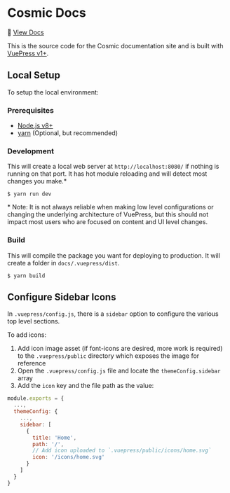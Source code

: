 # Cosmic Docs

<p align="left">
  📖 <a href="https://docs.cosmicjs.com">View Docs</a>
</p>

This is the source code for the Cosmic documentation site and is built with [VuePress v1+](https://v1.vuepress.vuejs.org/).

## Local Setup

To setup the local environment:

### Prerequisites

- [Node.js v8+](https://nodejs.org/en/)
- [yarn](https://yarnpkg.com/en/) (Optional, but recommended)

### Development

This will create a local web server at `http://localhost:8080/` if nothing is running on that port. It has hot module reloading and will detect most changes you make.*

```
$ yarn run dev
```

\* Note: It is not always reliable when making low level configurations or changing the underlying architecture of VuePress, but this should not impact most users who are focused on content and UI level changes.

### Build

This will compile the package you want for deploying to production. It will create a folder in `docs/.vuepress/dist`.

```
$ yarn build
```

## Configure Sidebar Icons

In `.vuepress/config.js`, there is a `sidebar` option to configure the various top level sections.

To add icons:

1. Add icon image asset (if font-icons are desired, more work is required) to the `.vuepress/public` directory which exposes the image for reference
1. Open the `.vuepress/config.js` file and locate the `themeConfig.sidebar` array
1. Add the `icon` key and the file path as the value:

```js
module.exports = {
  ...,
  themeConfig: {
    ...,
    sidebar: [
      {
        title: 'Home',
        path: '/',
        // Add icon uploaded to `.vuepress/public/icons/home.svg`
        icon: '/icons/home.svg'
      }
    ]
  }
}
```
